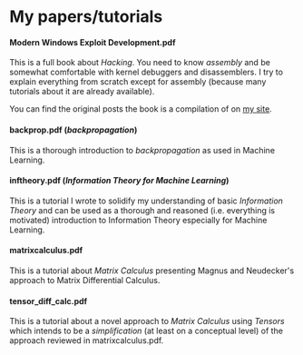 # My papers/tutorials

#### Modern Windows Exploit Development.pdf

This is a full book about *Hacking*. You need to know *assembly* and be somewhat comfortable with kernel debuggers and disassemblers. I try to explain everything from scratch except for assembly (because many tutorials about it are already available).

You can find the original posts the book is a compilation of on [my site](http://expdev-kiuhnm.rhcloud.com/).

#### backprop.pdf (*backpropagation*)

This is a thorough introduction to *backpropagation* as used in Machine Learning.

#### inftheory.pdf (*Information Theory for Machine Learning*)

This is a tutorial I wrote to solidify my understanding of basic *Information Theory* and can be used as a thorough and reasoned (i.e. everything is motivated) introduction to Information Theory especially for Machine Learning.

#### matrixcalculus.pdf

This is a tutorial about *Matrix Calculus* presenting Magnus and Neudecker's approach to Matrix Differential Calculus.

#### tensor_diff_calc.pdf

This is a tutorial about a novel approach to *Matrix Calculus* using *Tensors* which intends to be a *simplification* (at least on a conceptual level) of the approach reviewed in matrixcalculus.pdf.
